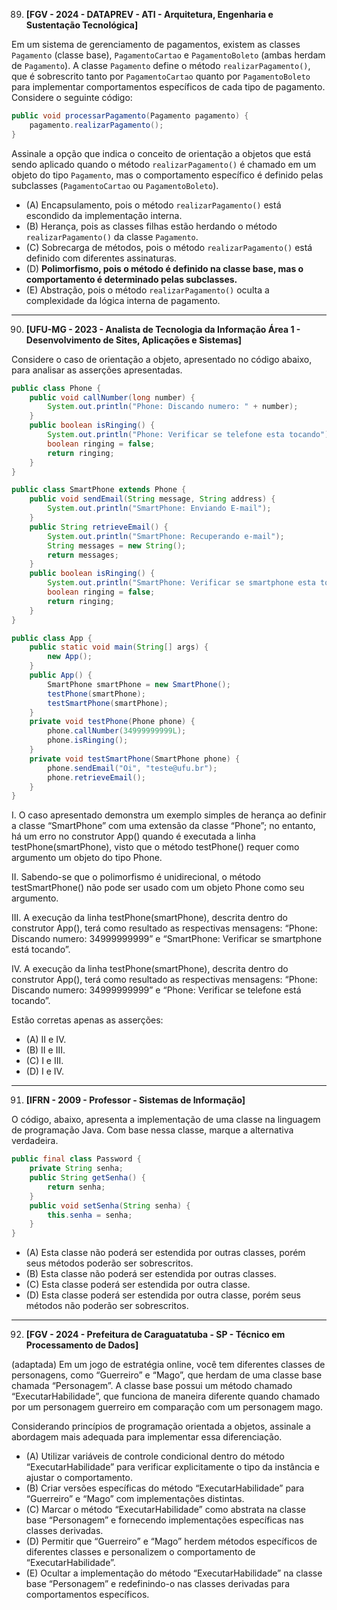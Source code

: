 89. **[FGV - 2024 - DATAPREV - ATI - Arquitetura, Engenharia e Sustentação Tecnológica]**

Em um sistema de gerenciamento de pagamentos, existem as classes `Pagamento` (classe base), `PagamentoCartao` e `PagamentoBoleto` (ambas herdam de `Pagamento`). A classe `Pagamento` define o método `realizarPagamento()`, que é sobrescrito tanto por `PagamentoCartao` quanto por `PagamentoBoleto` para implementar comportamentos específicos de cada tipo de pagamento. Considere o seguinte código:

```java
public void processarPagamento(Pagamento pagamento) {
    pagamento.realizarPagamento();
}
```

Assinale a opção que indica o conceito de orientação a objetos que está sendo aplicado quando o método `realizarPagamento()` é chamado em um objeto do tipo `Pagamento`, mas o comportamento específico é definido pelas subclasses (`PagamentoCartao` ou `PagamentoBoleto`).

- (A) Encapsulamento, pois o método `realizarPagamento()` está escondido da implementação interna.
- (B) Herança, pois as classes filhas estão herdando o método `realizarPagamento()` da classe `Pagamento`.
- (C) Sobrecarga de métodos, pois o método `realizarPagamento()` está definido com diferentes assinaturas.
- (D) **Polimorfismo, pois o método é definido na classe base, mas o comportamento é determinado pelas subclasses.**
- (E) Abstração, pois o método `realizarPagamento()` oculta a complexidade da lógica interna de pagamento.

---

90. **[UFU-MG - 2023 - Analista de Tecnologia da Informação Área 1 - Desenvolvimento de Sites, Aplicações e Sistemas]**

Considere o caso de orientação a objeto, apresentado no código abaixo, para analisar as asserções apresentadas.

```java
public class Phone {
    public void callNumber(long number) {
        System.out.println("Phone: Discando numero: " + number);
    }
    public boolean isRinging() {
        System.out.println("Phone: Verificar se telefone esta tocando");
        boolean ringing = false;
        return ringing;
    }
}

public class SmartPhone extends Phone {
    public void sendEmail(String message, String address) {
        System.out.println("SmartPhone: Enviando E-mail");
    }
    public String retrieveEmail() {
        System.out.println("SmartPhone: Recuperando e-mail");
        String messages = new String();
        return messages;
    }
    public boolean isRinging() {
        System.out.println("SmartPhone: Verificar se smartphone esta tocando");
        boolean ringing = false;
        return ringing;
    }
}

public class App {
    public static void main(String[] args) {
        new App();
    }
    public App() {
        SmartPhone smartPhone = new SmartPhone();
        testPhone(smartPhone);
        testSmartPhone(smartPhone);
    }
    private void testPhone(Phone phone) {
        phone.callNumber(34999999999L);
        phone.isRinging();
    }
    private void testSmartPhone(SmartPhone phone) {
        phone.sendEmail("Oi", "teste@ufu.br");
        phone.retrieveEmail();
    }
}
```

I. O caso apresentado demonstra um exemplo simples de herança ao definir a classe “SmartPhone” com uma extensão da classe “Phone”; no entanto, há um erro no construtor App() quando é executada a linha testPhone(smartPhone), visto que o método testPhone() requer como argumento um objeto do tipo Phone.

II. Sabendo-se que o polimorfismo é unidirecional, o método testSmartPhone() não pode ser usado com um objeto Phone como seu argumento.

III. A execução da linha testPhone(smartPhone), descrita dentro do construtor App(), terá como resultado as respectivas mensagens: “Phone: Discando numero: 34999999999” e “SmartPhone: Verificar se smartphone está tocando”.

IV. A execução da linha testPhone(smartPhone), descrita dentro do construtor App(), terá como resultado as respectivas mensagens: “Phone: Discando numero: 34999999999” e “Phone: Verificar se telefone está tocando”.

Estão corretas apenas as asserções:

- (A) II e IV.
- (B) II e III.
- (C) I e III.
- (D) I e IV.

---

91. **[IFRN - 2009 - Professor - Sistemas de Informação]**

O código, abaixo, apresenta a implementação de uma classe na linguagem de programação Java. Com base nessa classe, marque a alternativa verdadeira.

```java
public final class Password {
    private String senha;
    public String getSenha() {
        return senha;
    }
    public void setSenha(String senha) {
        this.senha = senha;
    }
}
```

- (A) Esta classe não poderá ser estendida por outras classes, porém seus métodos poderão ser sobrescritos.
- (B) Esta classe não poderá ser estendida por outras classes.
- (C) Esta classe poderá ser estendida por outra classe.
- (D) Esta classe poderá ser estendida por outra classe, porém seus métodos não poderão ser sobrescritos.

---

92. **[FGV - 2024 - Prefeitura de Caraguatatuba - SP - Técnico em Processamento de Dados]**

(adaptada) Em um jogo de estratégia online, você tem diferentes classes de personagens, como “Guerreiro” e “Mago”, que herdam de uma classe base chamada “Personagem”. A classe base possui um método chamado “ExecutarHabilidade”, que funciona de maneira diferente quando chamado por um personagem guerreiro em comparação com um personagem mago.

Considerando princípios de programação orientada a objetos, assinale a abordagem mais adequada para implementar essa diferenciação.

- (A) Utilizar variáveis de controle condicional dentro do método “ExecutarHabilidade” para verificar explicitamente o tipo da instância e ajustar o comportamento.
- (B) Criar versões específicas do método “ExecutarHabilidade” para “Guerreiro” e “Mago” com implementações distintas.
- (C) Marcar o método “ExecutarHabilidade” como abstrata na classe base “Personagem” e fornecendo implementações específicas nas classes derivadas.
- (D) Permitir que “Guerreiro” e “Mago” herdem métodos específicos de diferentes classes e personalizem o comportamento de “ExecutarHabilidade”.
- (E) Ocultar a implementação do método “ExecutarHabilidade” na classe base “Personagem” e redefinindo-o nas classes derivadas para comportamentos específicos.